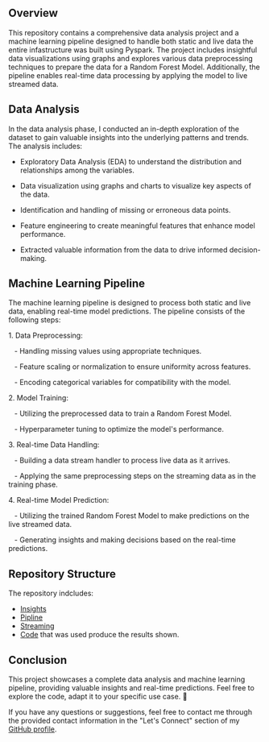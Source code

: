 ## Overview

This repository contains a comprehensive data analysis project and a machine learning pipeline designed to handle both static and live data the entire infastructure was built using Pyspark. The project includes insightful data visualizations using graphs and explores various data preprocessing techniques to prepare the data for a Random Forest Model. Additionally, the pipeline enables real-time data processing by applying the model to live streamed data.

## Data Analysis

In the data analysis phase, I conducted an in-depth exploration of the dataset to gain valuable insights into the underlying patterns and trends. The analysis includes:

- Exploratory Data Analysis (EDA) to understand the distribution and relationships among the variables.

- Data visualization using graphs and charts to visualize key aspects of the data.

- Identification and handling of missing or erroneous data points.

- Feature engineering to create meaningful features that enhance model performance.

- Extracted valuable information from the data to drive informed decision-making.

## Machine Learning Pipeline

The machine learning pipeline is designed to process both static and live data, enabling real-time model predictions. The pipeline consists of the following steps:

1\. Data Preprocessing:

   - Handling missing values using appropriate techniques.

   - Feature scaling or normalization to ensure uniformity across features.

   - Encoding categorical variables for compatibility with the model.

2\. Model Training:

   - Utilizing the preprocessed data to train a Random Forest Model.

   - Hyperparameter tuning to optimize the model's performance.

3\. Real-time Data Handling:

   - Building a data stream handler to process live data as it arrives.

   - Applying the same preprocessing steps on the streaming data as in the training phase.

4\. Real-time Model Prediction:

   - Utilizing the trained Random Forest Model to make predictions on the live streamed data.

   - Generating insights and making decisions based on the real-time predictions.

## Repository Structure

The repository indcludes:
- [Insights](https://github.com/ThatMajd/pyspark-Project/blob/main/insights.pdf)
- [Pipline](https://github.com/ThatMajd/pyspark-Project/blob/main/pipeline.pdf)
- [Streaming](https://github.com/ThatMajd/pyspark-Project/blob/main/streaming.pdf)
- [Code](https://github.com/ThatMajd/pyspark-Project/tree/main/code) that was used produce the results shown.


## Conclusion

This project showcases a complete data analysis and machine learning pipeline, providing valuable insights and real-time predictions. Feel free to explore the code, adapt it to your specific use case. 🚀

If you have any questions or suggestions, feel free to contact me through the provided contact information in the "Let's Connect" section of my [GitHub profile](https://github.com/ThatMajd).
